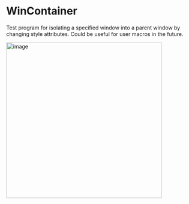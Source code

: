 # WinContainer

Test program for isolating a specified window into a parent window by changing style attributes. Could be useful for user macros in the future.

<img width="415" alt="image" src="https://github.com/crkco/WinContainer/assets/23149790/326a0384-e5ba-48a1-9daf-aa6b113153df">
